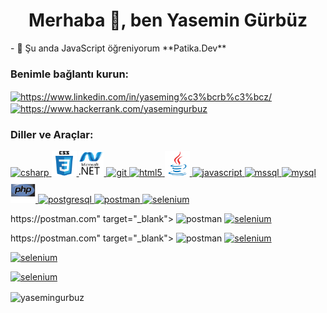 <h1 align="center">Merhaba 👋, ben Yasemin Gürbüz</h1>
- 🌱 Şu anda JavaScript öğreniyorum **Patika.Dev**

<h3 align="left">Benimle bağlantı kurun:</h3 >
<p align="left">
<a href="https://linkedin.com/in/https://www.linkedin.com/in/yaseming%c3%bcrb%c3%bcz/" target=" boş"><img align="center" src="https://raw.githubusercontent.com/rahuldkjain/github-profile-readme-generator/master/src/images/icons/Social/linked-in-alt.svg " alt="https://www.linkedin.com/in/yaseming%c3%bcrb%c3%bcz/" height="30" width="40" /></a>
<a href="https://www.hackerrank.com/https://www.hackerrank.com/yasemingurbuz" target="blank"><img align="center" src="https://raw.githubusercontent .com/rahuldkjain/github-profile-readme-generator/master/src/images/icons/Social/hackerrank.svg" alt="https://www.hackerrank.com/yasemingurbuz" height="30" width=" 40" /></a>
</p>

<h3 align="left">Diller ve Araçlar:</h3>
<p align="left"> <a href="https://www.w3schools.com/cs/" target="_blank"> <img src="https://raw.githubusercontent.com/devicons/devicon /master/icons/csharp/csharp-original.svg" alt="csharp" width="40" height="40"/> </a> <a href="https://www.w3schools.com/css /" target="_blank"> <img src="https://raw.githubusercontent.com/devicons/devicon/master/icons/css3/css3-original-wordmark.svg" alt="css3" width="40 " height="40"/> </a> <a href="https://dotnet.microsoft.com/" target="_blank"> <img src="https://raw.githubusercontent.com/devicons/devicon/master/icons/dot-net/dot-net-original-wordmark.svg" alt="dotnet" width="40" height="40"/> </a> <a href=" https://git-scm.com/" target="_blank"> <img src="https://www.vectorlogo.zone/logos/git-scm/git-scm-icon.svg" alt="git " width="40" height="40"/> </a> <a href="https://www.w3.org/html/" target="_blank"> <img src="https:// raw.githubusercontent.com/devicons/devicon/master/icons/html5/html5-original-wordmark.svg" alt="html5" width="40" height="40"/> </a> <a href=" https://www.java.com" target="_blank"><img src="https://raw.githubusercontent.com/devicons/devicon/master/icons/java/java-original.svg" alt="java" width="40" height="40"/> </ a> <a href="https://developer.mozilla.org/en-US/docs/Web/JavaScript" target="_blank"> <img src="https://raw.githubusercontent.com/devicons/ devicon/master/icons/javascript/javascript-original.svg" alt="javascript" width="40" height="40"/> </a> <a href="https://www.microsoft.com/ en-us/sql-server" target="_blank"> <img src="https://www.svgrepo.com/show/303229/microsoft-sql-server-logo.svg" alt="mssql" width= "40" yükseklik="40"/> </a> <a href="https://www.mysql.com/" target="_blank"> <img src="https://raw.githubusercontent.com/devicons/devicon/master/icons/mysql/ mysql-original-wordmark.svg" alt="mysql" width="40" height="40"/> </a> <a href="https://www.php.net" target="_blank"> <img src="https://raw.githubusercontent.com/devicons/devicon/master/icons/php/php-original.svg" alt="php" width="40" height="40"/> </ a> <a href="https://www.postgresql.org" target="_blank"> <img src="https://raw.githubusercontent.com/devicons/devicon/master/icons/postgresql/postgresql- orijinal-wordmark.svg"alt="postgresql" width="40" height="40"/> </a> <a href="https://postman.com" target="_blank"> <img src="https://www .vectorlogo.zone/logos/getpostman/getpostman-icon.svg" alt="postman" width="40" height="40"/> </a> <a href="https://www.selenium.dev " target="_blank"> <img src="https://raw.githubusercontent.com/detain/svg-logos/780f25886640cef088af994181646db2f6b1a3f8/svg/selenium-logo.svg" alt="selenium" width="40" height= "40"/> </a> </p>https://postman.com" target="_blank"> <img src="https://www.vectorlogo.zone/logos/getpostman/getpostman-icon.svg" alt="postman" width="40" yükseklik ="40"/> </a> <a href="https://www.selenium.dev" target="_blank"> <img src="https://raw.githubusercontent.com/detain/svg- logos/780f25886640cef088af994181646db2f6b1a3f8/svg/selenium-logo.svg" alt="selenium" width="40" height="40"/> </a> </p>https://postman.com" target="_blank"> <img src="https://www.vectorlogo.zone/logos/getpostman/getpostman-icon.svg" alt="postman" width="40" yükseklik ="40"/> </a> <a href="https://www.selenium.dev" target="_blank"> <img src="https://raw.githubusercontent.com/detain/svg- logos/780f25886640cef088af994181646db2f6b1a3f8/svg/selenium-logo.svg" alt="selenium" width="40" height="40"/> </a> </p><a href="https://www.selenium.dev" target="_blank"> <img src="https://raw.githubusercontent.com/detain/svg-logos/780f25886640cef088af994181646db2f6b1a3f8/svg/selenium-logo. svg" alt="selenium" width="40" height="40"/> </a> </p><a href="https://www.selenium.dev" target="_blank"> <img src="https://raw.githubusercontent.com/detain/svg-logos/780f25886640cef088af994181646db2f6b1a3f8/svg/selenium-logo. svg" alt="selenium" width="40" height="40"/> </a> </p>

<p><img align="center" src="https://github-readme-stats.vercel.app/api/top-langs?username=yasemingurbuz&show_icons=true&locale=tr&layout=compact" alt="yasemingurbuz" /> </p>
